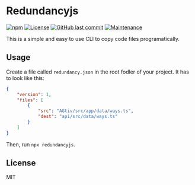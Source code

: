 # Redundancyjs

[![npm](https://img.shields.io/npm/v/redundancyjs)](https://npmjs.com/package/redundancyjs)
[![License](https://img.shields.io/badge/License-MIT-blue)](./LICENSE.md)
[![GitHub last commit](https://img.shields.io/github/last-commit/hrueger/redundancyjs?color=brightgreen)](https://github.com/hrueger/redundancyjs/commits)
[![Maintenance](https://img.shields.io/maintenance/yes/2020)](https://github.com/hrueger/redundancyjs/commits)

This is a simple and easy to use CLI to copy code files programatically.

## Usage
Create a file called `redundancy.json` in the root fodler of your project. It has to look like this:
```json
{
    "version": 1,
    "files": [
        {
            "src": "AGtiv/src/app/data/ways.ts",
            "dest": "api/src/data/ways.ts"
        }
    ]
}
```
Then, run `npx redundancyjs`.

## License
MIT
